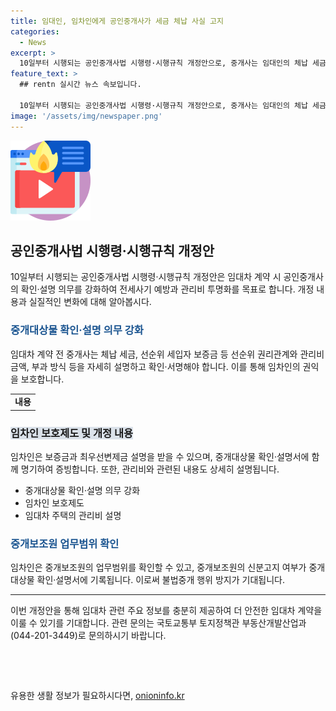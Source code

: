 ```yaml
---
title: 임대인, 임차인에게 공인중개사가 세금 체납 사실 고지
categories:
  - News
excerpt: >
  10일부터 시행되는 공인중개사법 시행령·시행규칙 개정안으로, 중개사는 임대인의 체납 세금 등을 상세히 설명하고 확인·서명을 의무화한다. 또한, 관리비 내역까지 명기하고 중개대상물 확인·설명서에 기재하여 투명성을 높인다. 이를 통해 전세사기 예방과 임차인의 보호 강화를 목표로 하며, 중개보조원의 신분 확인 등 소비자 보호 강화도 이루어진다. 관리비 관련 분쟁 예방과 안전한 임대차 계약을 위해 기대된다.
feature_text: >
  ## rentn 실시간 뉴스 속보입니다.

  10일부터 시행되는 공인중개사법 시행령·시행규칙 개정안으로, 중개사는 임대인의 체납 세금 등을 상세히 설명하고 확인·서명을 의무화한다. 또한, 관리비 내역까지 명기하고 중개대상물 확인·설명서에 기재하여 투명성을 높인다. 이를 통해 전세사기 예방과 임차인의 보호 강화를 목표로 하며, 중개보조원의 신분 확인 등 소비자 보호 강화도 이루어진다. 관리비 관련 분쟁 예방과 안전한 임대차 계약을 위해 기대된다.
image: '/assets/img/newspaper.png'
---
```


<p><img src="/assets/img/news.png" alt="rentncar 속보" /></p>

<h2 data-ke-size="size26">공인중개사법 시행령·시행규칙 개정안</h2>

<p data-ke-size="size16">10일부터 시행되는 공인중개사법 시행령·시행규칙 개정안은 임대차 계약 시 공인중개사의 확인·설명 의무를 강화하여 전세사기 예방과 관리비 투명화를 목표로 합니다. 개정 내용과 실질적인 변화에 대해 알아봅시다.</p>

<h3><span style="color: #1a5490;">중개대상물 확인·설명 의무 강화</span></h3>

<p data-ke-size="size16">임대차 계약 전 중개사는 체납 세금, 선순위 세입자 보증금 등 선순위 권리관계와 관리비 금액, 부과 방식 등을 자세히 설명하고 확인·서명해야 합니다. 이를 통해 임차인의 권익을 보호합니다.</p>

<table>
    <tr>
        <td style="text-align: center; height: 17px;"><b>내용</b></td>
    </tr>
</table>

<h3><b><span style="background-color: #21538527;">임차인 보호제도 및 개정 내용</span></b></h3>

<p data-ke-size="size16">임차인은 보증금과 최우선변제금 설명을 받을 수 있으며, 중개대상물 확인·설명서에 함께 명기하여 증빙합니다. 또한, 관리비와 관련된 내용도 상세히 설명됩니다.</p>

<ul>
    <li>중개대상물 확인·설명 의무 강화</li>
    <li>임차인 보호제도</li>
    <li>임대차 주택의 관리비 설명</li>
</ul>

<h3><span style="color: #1a5490;">중개보조원 업무범위 확인</span></h3>

<p data-ke-size="size16">임차인은 중개보조원의 업무범위를 확인할 수 있고, 중개보조원의 신분고지 여부가 중개대상물 확인·설명서에 기록됩니다. 이로써 불법중개 행위 방지가 기대됩니다.</p>

<hr data-ke-size="size16">

<p data-ke-size="size16">이번 개정안을 통해 임대차 관련 주요 정보를 충분히 제공하여 더 안전한 임대차 계약을 이룰 수 있기를 기대합니다. 관련 문의는 국토교통부 토지정책관 부동산개발산업과(044-201-3449)로 문의하시기 바랍니다.</p>

<p data-ke-size="size16">&nbsp;</p>

<p data-ke-size="size16">&nbsp;</p>
유용한 생활 정보가 필요하시다면, <a href="https://onioninfo.kr" rel="dofollow">onioninfo.kr</a>


